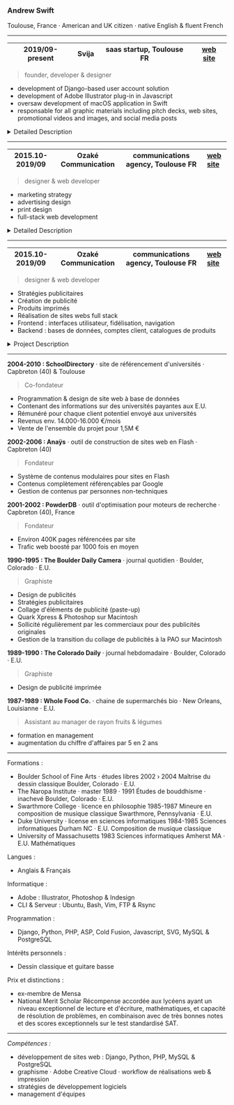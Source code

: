 
### Andrew Swift

Toulouse, France · American and UK citizen · native English & fluent French

---

| 2019/09-present | Svija | saas startup, Toulouse FR | [web site](https://svija.com) |
|-|-|-|-|
> founder, developer & designer
- development of Django-based user account solution 
- development of Adobe Illustrator plug-in in Javascript
- oversaw development of macOS application in Swift
- responsable for all graphic materials including pitch decks, web sites, promotional videos and images, and social media posts

<details><summary>Detailed Description</summary>
&nbsp;

Svija is a website builder that enables users to create web content using Adobe Illustrator.

An Illustrator panel enables users to easily save pages as SVG files.

A macOS app runs in the background to sync website content between the user's computer and the web server.

A Django app on the server creates structured web content integrating the user's SVG files, and manages the site map, page titles, SEO content etc.

Django Admin was extensively customized to provide each user with a control panel for their website.
</details>

---
| 2015.10-2019/09 | Ozaké Communication | communications agency, Toulouse FR | [web site](https://ozake.com) |
|-|-|-|-|
> designer & web developer
- marketing strategy
- advertising design
- print design 
- full-stack web development

<details><summary>Detailed Description</summary>
&nbsp;

- Frontend : interfaces utilisateur, fidélisation, navigation
- Backend : bases de données, comptes client, catalogues de produits

Svija is a website builder that enables users to create web content using Adobe Illustrator.

An Illustrator panel enables users to easily save pages as SVG files.

A macOS app runs in the background to sync website content between the user's computer and the web server.

A Django app on the server creates structured web content integrating the user's SVG files, and manages the site map, page titles, SEO content etc.

Django Admin was extensively customized to provide each user with a control panel for their website.
</details>

---
| 2015.10-2019/09 | Ozaké Communication | communications agency, Toulouse FR | [web site](https://ozake.com) |
|-|-|-|-|
> designer & web developer
- Stratégies publicitaires
- Création de publicité
- Produits imprimés
- Réalisation de sites webs full stack
- Frontend : interfaces utilisateur, fidélisation, navigation
- Backend : bases de données, comptes client, catalogues de produits

<details><summary>Project Description</summary>
&nbsp;

Svija is a website builder that enables users to create web content using Adobe Illustrator.

An Illustrator panel enables users to easily save pages as SVG files.

A macOS app runs in the background to sync website content between the user's computer and the web server.

A Django app on the server creates structured web content integrating the user's SVG files, and manages the site map, page titles, SEO content etc.

Django Admin was extensively customized to provide each user with a control panel for their website.
</details>

---
**2004-2010 : SchoolDirectory** · site de référencement d'universités · Capbreton (40) & Toulouse
> Co-fondateur
- Programmation & design de site web à base de données
- Contenant des informations sur des universités payantes aux E.U.
- Rémunéré pour chaque client potentiel envoyé aux universités
- Revenus env. 14.000-16.000 €/mois
- Vente de l'ensemble du projet pour 1,5M €


**2002-2006 : Anaÿs** · outil de construction de sites web en Flash · Capbreton (40)
> Fondateur
- Système de contenus modulaires pour sites en Flash
- Contenus complètement référençables par Google
- Gestion de contenus par personnes non-techniques


**2001-2002 : PowderDB** · outil d'optimisation pour moteurs de recherche · Capbreton (40), France
> Fondateur
- Environ 400K pages référencées par site
- Trafic web boosté par 1000 fois en moyen


**1990-1995 : The Boulder Daily Camera** · journal quotidien · Boulder, Colorado · E.U.
> Graphiste
- Design de publicités
- Stratégies publicitaires
- Collage d'éléments de publicité (paste-up)
- Quark Xpress & Photoshop sur Macintosh
- Sollicité régulièrement par les commerciaux pour des publicités originales
- Gestion de la transition du collage de publicités à la PAO sur Macintosh


**1989-1990 : The Colorado Daily** · journal hebdomadaire · Boulder, Colorado · E.U.
> Graphiste
- Design de publicité imprimée


**1987-1989 : Whole Food Co.** · chaine de supermarchés bio · New Orleans, Louisianne · E.U.
> Assistant au manager de rayon fruits & légumes
- formation en management
- augmentation du chiffre d'affaires par 5 en 2 ans

---

Formations :

- Boulder School of Fine Arts · études libres 2002 › 2004
Maîtrise du dessin classique Boulder, Colorado · E.U.
- The Naropa Institute · master 1989 · 1991
Études de bouddhisme · inachevé Boulder, Colorado · E.U.
- Swarthmore College · licence en philosophie 1985-1987
Mineure en composition de musique classique Swarthmore, Pennsylvania · E.U.
- Duke University · license en sciences informatiques 1984-1985
Sciences informatiques Durham NC · E.U.
Composition de musique classique
- University of Massachusetts 1983
Sciences informatiques Amherst MA · E.U.
Mathématiques

Langues :
- Anglais & Français

Informatique :
- Adobe : Illustrator, Photoshop & Indesign
- CLI & Serveur : Ubuntu, Bash, Vim, FTP & Rsync

Programmation :
- Django, Python, PHP, ASP, Cold Fusion, Javascript, SVG, MySQL & PostgreSQL

Intérêts personnels :
- Dessin classique et guitare basse

Prix et distinctions :

- ex-membre de Mensa
- National Merit Scholar
Récompense accordée aux lycéens ayant un niveau exceptionnel de lecture et d'écriture, mathématiques, et capacité de résolution de problèmes, en combinaison avec de très bonnes notes et des scores exceptionnels sur le test standardisé SAT.

---

*Compétences :*
- développement de sites web : Django, Python, PHP, MySQL & PostgreSQL
- graphisme · Adobe Creative Cloud · workflow de réalisations web & impression
- stratégies de développement logiciels
- management d'équipes

